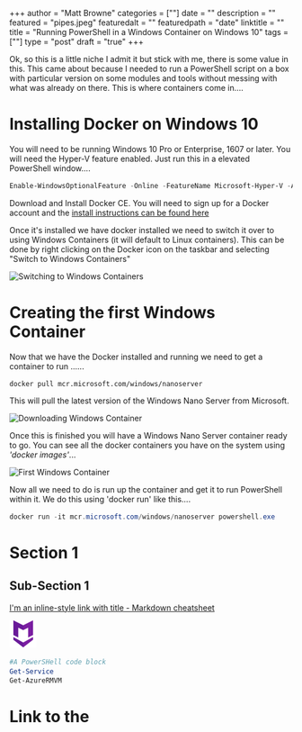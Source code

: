 +++
author = "Matt Browne"
categories = [""]
date = ""
description = ""
featured = "pipes.jpeg"
featuredalt = ""
featuredpath = "date"
linktitle = ""
title = "Running PowerShell in a Windows Container on Windows 10"
tags = [""]
type = "post"
draft = "true"
+++

Ok, so this is a little niche I admit it but stick with me, there is some value in this.  This came about because I needed to run a PowerShell script on a box with particular version on some modules and tools without messing with what was already on there.  This is where containers come in....

# Installing Docker on Windows 10

You will need to be running Windows 10 Pro or Enterprise, 1607 or later.
You will need the Hyper-V feature enabled.  Just run this in a elevated PowerShell window....

```PowerShell
Enable-WindowsOptionalFeature -Online -FeatureName Microsoft-Hyper-V -All
```

Download and Install Docker CE.  You will need to sign up for a Docker account and the [install instructions can be found here](https://docs.docker.com/docker-for-windows/install/#install-docker-desktop-for-windows-desktop-app "Install Docker Desktop for Windows desktop app")

Once it's installed we have docker installed we need to switch it over to using Windows Containers (it will default to Linux containers).  This can be done by right clicking on the Docker icon on the taskbar and selecting "Switch to Windows Containers"

![Switching to Windows Containers](/img/2019/03/windowsContainers01.jpg "Swiching to Windows Containers")

# Creating the first Windows Container

Now that we have the Docker installed and running we need to get a container to run ......

```
docker pull mcr.microsoft.com/windows/nanoserver
```
This will pull the latest version of the Windows Nano Server from Microsoft.

![Downloading Windows Container](/img/2019/03/windowsContainers02.jpg "Downloading Windows Container")

Once this is finished you will have a Windows Nano Server container ready to go.  You can see all the docker containers you have on the system using *'docker images'*...

![First Windows Container](/img/2019/03/windowsContainers03.jpg "Nano Server Container")

Now all we need to do is run up the container and get it to run PowerShell within it.  We do this using 'docker run' like this....

```PowerShell
docker run -it mcr.microsoft.com/windows/nanoserver powershell.exe 
```





# Section 1
## Sub-Section 1

[I'm an inline-style link with title - Markdown cheatsheet](https://github.com/adam-p/markdown-here/wiki/Markdown-Cheatsheet "Google's Homepage")

![alt text](https://github.com/adam-p/markdown-here/raw/master/src/common/images/icon48.png "Image")


```PowerShell
#A PowerSHell code block
Get-Service
Get-AzureRMVM
```

# Link to the 